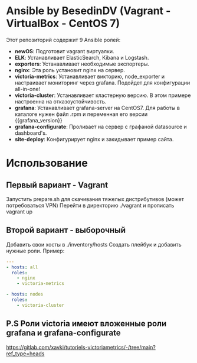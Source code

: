 # Ansible by BesedinDV (Vagrant - VirtualBox - CentOS 7)

Этот репозиторий содержит 9 Ansible ролей:

* **newOS**: Подготовит vagrant виртуалки.
* **ELK**: Устанавливает ElasticSearch, Kibana и Logstash.
* **exporters**: Устанавливает необходимые экспортеры.
* **nginx**: Эта роль установит nginx на сервер.
* **victoria-metrics**: Устанавливает викторию, node_exporter и настраивает мониторинг через grafana. Подойдет для конфигурации all-in-one!
* **victoria-cluster**: Устанавливает кластерную версию. В этом примере настроенна на отказоустойчивость.
* **grafana**: Устанавливает grafana-server на CentOS7. Для работы в каталоге нужен файл .rpm и переменная его версии {{grafana_version}}
* **grafana-configurate**: Проливает на сервер с графаной datasource и dashboard's.
* **site-deploy**: Конфигурирует nginx и закидывает пример сайта.

# Использование
## Первый вариант - Vagrant
Запустить prepare.sh для скачивания тяжелых дистрибутивов (может потребоваться VPN)
Перейти в директорию ./vagrant и прописать vagrant up

## Второй вариант - выборочный
Добавить свои хосты в ./inventory/hosts
Создать плейбук и добавить нужные роли. Пример:

```yaml
---
- hosts: all
  roles:
    - nginx
    - victoria-metrics

- hosts: nodes
  roles:
    - victoria-cluster
```
## P.S Роли victoria имеют вложенные роли grafana и grafana-configurate
https://gitlab.com/xavki/tutoriels-victoriametrics/-/tree/main?ref_type=heads